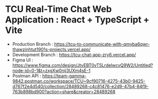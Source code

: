 # TCU Real-Time Chat Web Application : React + TypeScript + Vite

-  Production Branch : https://tcu-to-communicate-with-qmyba6qwr-thawzinhtut1901s-projects.vercel.app/
-  Development Branch : https://tcu-chat-app-zry6.vercel.app/
-  Figma UI : https://www.figma.com/design/JtvEBT0vT5LrdelwcvQ9W2/Untitled?node-id=0-1&t=zxgXw0nij3UXm4sE-1
-  Postman API : https://team-gamma-9842.postman.co/workspace/TCU~9cf90716-4275-43b0-9425-d767f2e4d540/collection/28489268-c4c81476-e2d9-47b4-84f9-763b898bd900?action=share&creator=28489268

